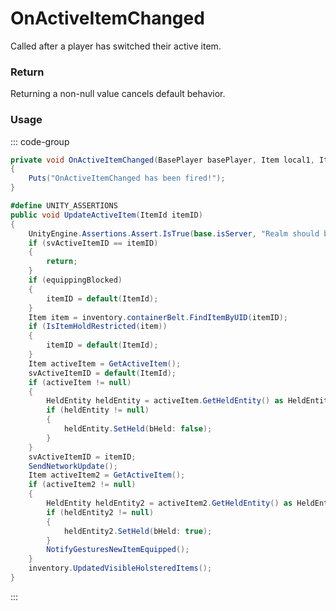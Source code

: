 # OnActiveItemChanged
<Badge type="info" text="Player"/>[<Badge type="danger" text="Carbon Compatible"/>](https://github.com/CarbonCommunity/Carbon)[<Badge type="warning" text="Oxide Compatible"/>](https://github.com/OxideMod/Oxide.Rust)
Called after a player has switched their active item.

### Return
Returning a non-null value cancels default behavior.

### Usage
::: code-group
```csharp [Example]
private void OnActiveItemChanged(BasePlayer basePlayer, Item local1, Item local2)
{
	Puts("OnActiveItemChanged has been fired!");
}
```
```csharp [Source — Assembly-CSharp @ BasePlayer]
#define UNITY_ASSERTIONS
public void UpdateActiveItem(ItemId itemID)
{
	UnityEngine.Assertions.Assert.IsTrue(base.isServer, "Realm should be server!");
	if (svActiveItemID == itemID)
	{
		return;
	}
	if (equippingBlocked)
	{
		itemID = default(ItemId);
	}
	Item item = inventory.containerBelt.FindItemByUID(itemID);
	if (IsItemHoldRestricted(item))
	{
		itemID = default(ItemId);
	}
	Item activeItem = GetActiveItem();
	svActiveItemID = default(ItemId);
	if (activeItem != null)
	{
		HeldEntity heldEntity = activeItem.GetHeldEntity() as HeldEntity;
		if (heldEntity != null)
		{
			heldEntity.SetHeld(bHeld: false);
		}
	}
	svActiveItemID = itemID;
	SendNetworkUpdate();
	Item activeItem2 = GetActiveItem();
	if (activeItem2 != null)
	{
		HeldEntity heldEntity2 = activeItem2.GetHeldEntity() as HeldEntity;
		if (heldEntity2 != null)
		{
			heldEntity2.SetHeld(bHeld: true);
		}
		NotifyGesturesNewItemEquipped();
	}
	inventory.UpdatedVisibleHolsteredItems();
}

```
:::

